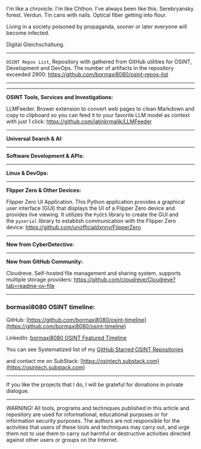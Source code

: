 
I'm like a chronicle. I'm like Chthon. I've always been like this. Serebryansky forest. Verdun. Tin cans with nails. Optical fiber getting into flour.


Living in a society poisoned by propaganda, sooner or later everyone will become infected.


Digital Gleichschaltung.

----

```OSINT Repos List```, Repository with gathered from GitHub utilities for OSINT, Development and DevOps. The number of artifacts in the repository exceeded 2900: https://github.com/bormaxi8080/osint-repos-list

----



----

**OSINT Tools, Services and Investigations:**

LLMFeeder. Brower extension to convert web pages to clean Markdown and copy to clipboard so you can feed it to your favorite LLM model as context with just 1 click: https://github.com/jatinkrmalik/LLMFeeder

----

**Universal Search & AI:**



----

**Software Development & APIs:**



----

**Linux & DevOps:**



----

**Flipper Zero & Other Devices:**

Flipper Zero UI Application. This Python application provides a graphical user interface (GUI) that displays the UI of a Flipper Zero device and provides live viewing. It utilizes the `PyQt5` library to create the GUI and the `pyserial` library to establish communication with the Flipper Zero device: https://github.com/unofficialdxnny/FlipperZero

----

**New from CyberDetective:**



----

**New from GitHub Community:**

Cloudreve. Self-hosted file management and sharing system, supports multiple storage providers: https://github.com/cloudreve/Cloudreve?tab=readme-ov-file

----
### bormaxi8080 OSINT timeline:

GitHub: [https://github.com/bormaxi8080/osint-timeline](https://github.com/bormaxi8080/osint-timeline)

LinkedIn: [bormaxi8080 OSINT Featured Timeline](https://www.linkedin.com/in/osintech/details/featured/)

You can see Systematized list of my [GitHub Starred OSINT Repositories](https://github.com/bormaxi8080/osint-repos-list)

and contact me on SubStack: [https://osintech.substack.com](https://osintech.substack.com)

----

If you like the projects that I do, I will be grateful for donations in private dialogue.

----

WARNING! All tools, programs and techniques published in this article and repository are used for informational, educational purposes or for information security purposes. The authors are not responsible for the activities that users of these tools and techniques may carry out, and urge them not to use them to carry out harmful or destructive activities directed against other users or groups on the Internet.
